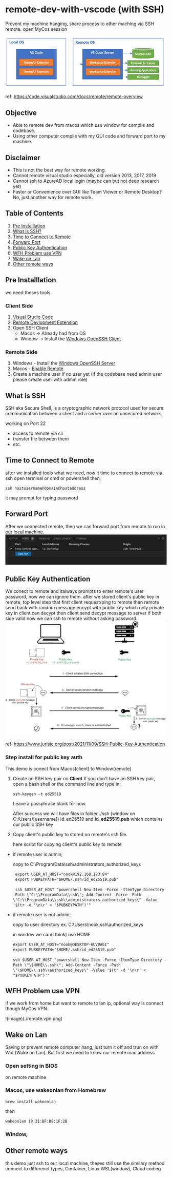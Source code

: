 # remote-dev-with-vscode (with SSH)
Prevent my machine hanging, share process to other maching via SSH remote.
open MyCos session

![image](./architecture.png)

ref: https://code.visualstudio.com/docs/remote/remote-overview

## Objective
  - Able to remote dev from macos which use window for complie and codebase.
  - Using other computer compile with my GUI code and forward port to my machine.

## Disclaimer
  - This is not the best way for remote working.
  - Cannot remote visual studio especially, old version 2013, 2017, 2019
  - Cannot ssh to AzureAD local login (maybe can but not deep research yet)
  - Faster or Convenience over GUI like Team Viewer or Remote Desktop? No, just another way for remote work.

## Table of Contents
1. [Pre Installlation](#pre-installlation)
2. [What is SSH?](#what-is-ssh)
3. [Time to Connect to Remote](#time-to-connect-to-remote)
4. [Forward Port](#forward-port)
5. [Public Key Authentication](#public-key-authentication)
6. [WFH Problem use VPN](#wfh-problem-use-vpn)
7. [Wake on Lan](#wake-on-lan)
8. [Other remote ways](#other-remote-ways)


## Pre Installlation
we need theses tools
### Client Side
1. [Visual Studio Code](https://code.visualstudio.com)
2. [Remote Devlopment Extension](https://marketplace.visualstudio.com/items?itemName=ms-vscode-remote.vscode-remote-extensionpack)
3. Open SSH Client
   - Macos -> Already had from OS
   - Window -> Install the [Windows OpenSSH Client](https://learn.microsoft.com/en-us/windows-server/administration/openssh/openssh_install_firstuse?tabs=gui)

### Remote Side
1. Windows - Install the [Windows OpenSSH Server](https://learn.microsoft.com/en-us/windows-server/administration/openssh/openssh_install_firstuse?tabs=gui)
2. Macos - [Enable Remote](https://support.apple.com/guide/mac-help/allow-a-remote-computer-to-access-your-mac-mchlp1066/mac)
3. Create a machine user if no user yet (if the codebase need admin user please create user with admin role)

## What is SSH
SSH aka Secure Shell, is a cryptographic network protocol used for secure communication between a client and a server over an unsecured network.

working on Port 22
- access to remote via cli
- transfer file between them
- etc.
  
## Time to Connect to Remote
after we installed tools what we need, now it time to connect to remote via ssh
open terminal or cmd or powershell then, 

```
ssh hostusername@domain@hostaddress
```
it may prompt for typing password

## Forward Port
After we connected remote, then we can forward port from remote to run in our local machine.
![image](./forward-port-ssh.png)


## Public Key Authentication
We conect to remote and italways prompts to enter remote's user password, now we can ignore them.
after we stored client's public key in remote, top level step that first client request/ping to remote then remote send back with random message encypt with public key which only private key in client can decypt
then client send decypt message to server if both side valid now we can ssh to remote without asking password.
![image](./SSH_Connection_explained.png)

ref: https://www.jurisic.org/post/2021/11/09/SSH-Public-Key-Authentication

### Step install for public key auth
This demo is conect from Macos(client) to Window(remote)

1. Create an SSH key pair on **Client**
   If you don't have an SSH key pair, open a bash shell or the command line and type in:
   ```
   ssh-keygen -t ed25519
   ```
   Leave a passphrase blank for now.
   
   After success we will have files in folder ./ssh (window on C:/Users/[username]) id_ed25519 and **id_ed25519.pub** which contains our public SSH key
2. Copy client's public key to stored on remote's ssh file.
   
   here script for copying client's public key to remote

  - if remote user is admin;

    copy to C:\ProgramData\ssh\administrators_authorized_keys
     ```
      export USER_AT_HOST="nook@192.168.123.84"
      export PUBKEYPATH="$HOME/.ssh/id_ed25519.pub"
  
      ssh $USER_AT_HOST "powershell New-Item -Force -ItemType Directory -Path \"C:\\ProgramData\\ssh\"; Add-Content -Force -Path \"C:\\ProgramData\\ssh\\administrators_authorized_keys\" -Value '$(tr -d '\n\r' < "$PUBKEYPATH")'"
     ```

  - if remote user is not admin;

    copy to user directory
    ex. C:\Users\nook\.ssh\authorized_keys

    in window we can(I think) use HOME
      ```
      export USER_AT_HOST="nook@DESKTOP-6UVDA6I"
      export PUBKEYPATH="$HOME/.ssh/id_ed25519.pub"

      ssh $USER_AT_HOST "powershell New-Item -Force -ItemType Directory -Path \"\$HOME\\.ssh\"; Add-Content -Force -Path \"\$HOME\\.ssh\\authorized_keys\" -Value '$(tr -d '\n\r' < "$PUBKEYPATH")'"
      ```

## WFH Problem use VPN
if we work from home but want to remote to lan ip, optional way is connect though MyCos VPN.

!(image)(./remote.vpn.png)

## Wake on Lan
Saving or prevent remote computer hang, just turn it off and trun on with WoL(Wake on Lan).
But first we need to know our remote mac address
### Open setting in BIOS
on remote machine

### Macos, use wakeonlan from Homebrew
  ```
  brew install wakeonlan
  ```
  then
  ```
  wakeonlan 18:31:BF:B8:1F:2B
  ```
### Window, 

## Other remote ways
this demo just ssh to our local machine, theses still use the similary method connect to differenct types, Container, Linux WSL(window), Cloud coding




